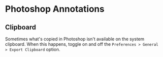# Photoshop Annotations

## Clipboard

Sometimes what's copied in Photoshop isn't available on the system clipboard. When this happens, toggle on and off the `Preferences > General > Export Clipboard` option.
